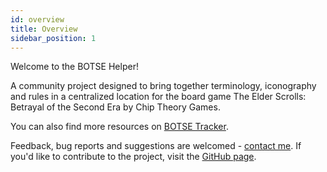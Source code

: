 ```yaml
---
id: overview
title: Overview
sidebar_position: 1
---
```


Welcome to the BOTSE Helper!

A community project designed to bring together terminology, iconography and rules in a centralized location for the board game The Elder Scrolls: Betrayal of the Second Era by Chip Theory Games.

You can also find more resources on <a href="https://app.botse-helper.com" target="_blank">BOTSE Tracker</a>.

Feedback, bug reports and suggestions are welcomed - <a href="mailto:dmairs@proton.me">contact me</a>. If you'd like to contribute to the project, visit the <a href="https://github.com/dmairs/botse" target="_blank">GitHub page</a>.
